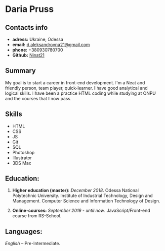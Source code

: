 # Daria Pruss

## Contacts info

* **adress:** Ukraine, Odessa
* **email:** d.aleksandrovna21@gmail.com
* **phone:** +380930780700
* **Github:** [Ninat21](https://github.com/Ninat21)

## Summary

My goal is to start a career in front-end development. I'm a Neat and friendly person, team player, quick-learner. I have good analytical and logical skills. I have been a practice HTML coding while studying at ONPU and the courses that I now pass.

## Skills

* HTML
* CSS 
* JS
* Git
* SQL
* Photoshop
* Illustrator
* 3DS Max

## Education:

1. **Higher education (master):**
*December 2018*.
Odessa National Polytechnic University.
Institute of Industrial Technology, Design and Management.
Computer Science and Information Technology of Design.

2. **Online-courses:**
*September 2019 - until now*.
JavaScript/Front-end course from RS-School.

## Languages:

*English* – Pre-Intermediate.